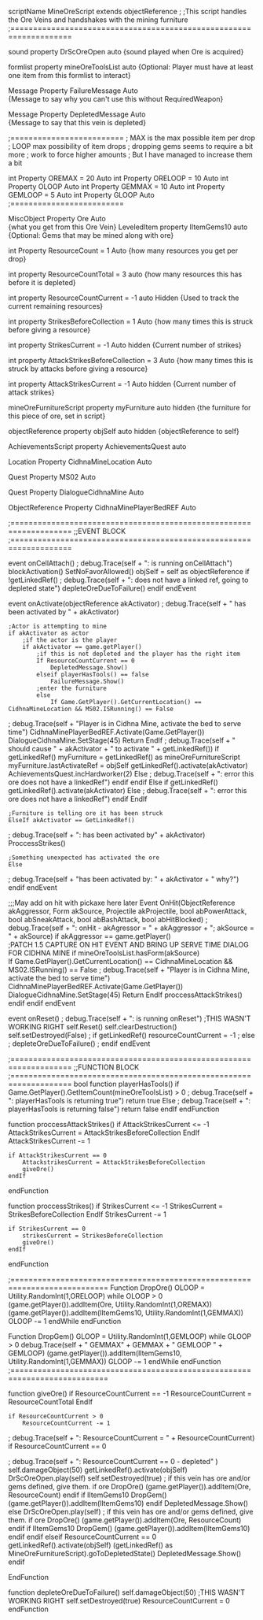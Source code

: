 scriptName MineOreScript extends objectReference
;
;This script handles the Ore Veins and handshakes with the mining furniture
;===================================================================


sound property DrScOreOpen auto
{sound played when Ore is acquired}

formlist property mineOreToolsList auto
{Optional: Player must have at least one item from this formlist to interact}

Message Property FailureMessage Auto  
{Message to say why you can't use this without RequiredWeapon}

Message Property DepletedMessage Auto  
{Message to say that this vein is depleted}

;=========================
; MAX is the max possible item per drop
; LOOP max possibility of item drops
; dropping gems seems to require a bit more
; work to force higher amounts
; But I have managed to increase them a bit

int Property OREMAX = 20 Auto
int Property ORELOOP = 10 Auto
int Property OLOOP Auto
int Property GEMMAX = 10 Auto
int Property GEMLOOP = 5 Auto
int Property GLOOP Auto
;=========================

MiscObject Property Ore Auto  
{what you get from this Ore Vein}
LeveledItem property lItemGems10 auto
{Optional: Gems that may be mined along with ore}

int Property ResourceCount = 1 Auto
{how many resources you get per drop}

int property ResourceCountTotal = 3 auto
{how many resources this has before it is depleted}

int property ResourceCountCurrent = -1 auto Hidden
{Used to track the current remaining resources}

int property StrikesBeforeCollection = 1 Auto
{how many times this is struck before giving a resource}

int property StrikesCurrent = -1 Auto hidden
{Current number of strikes}

int property AttackStrikesBeforeCollection = 3 Auto
{how many times this is struck by attacks before giving a resource}

int property AttackStrikesCurrent = -1 Auto hidden
{Current number of attack strikes}

mineOreFurnitureScript property myFurniture auto hidden
{the furniture for this piece of ore, set in script}

objectReference property objSelf auto hidden
{objectReference to self}
 
AchievementsScript property AchievementsQuest auto

Location Property CidhnaMineLocation Auto

Quest Property MS02 Auto

Quest Property DialogueCidhnaMine Auto

ObjectReference Property CidhnaMinePlayerBedREF Auto


;===================================================================
;;EVENT BLOCK
;===================================================================

event onCellAttach()
; 	debug.Trace(self + ": is running onCellAttach")
	blockActivation()
	SetNoFavorAllowed()
	objSelf = self as objectReference
	if !getLinkedRef()
; 		debug.Trace(self + ": does not have a linked ref, going to depleted state")
		depleteOreDueToFailure()
	endif
endEvent

event onActivate(objectReference akActivator)
; 	debug.Trace(self + " has been activated by " + akActivator)
	
	;Actor is attempting to mine
	if akActivator as actor
		;if the actor is the player
		if akActivator == game.getPlayer()
			;if this is not depleted and the player has the right item
			If ResourceCountCurrent == 0
				DepletedMessage.Show()
			elseif playerHasTools() == false
				FailureMessage.Show()
			;enter the furniture
			else
				If Game.GetPlayer().GetCurrentLocation() == CidhnaMineLocation && MS02.ISRunning() == False
; 					debug.Trace(self + "Player is in Cidhna Mine, activate the bed to serve time")
					CidhnaMinePlayerBedREF.Activate(Game.GetPlayer())
					DialogueCidhnaMine.SetStage(45)
					Return
				EndIf
; 				debug.Trace(self + " should cause " + akActivator + " to activate " + getLinkedRef())
				if getLinkedRef()
					myFurniture = getLinkedRef() as mineOreFurnitureScript
					myFurniture.lastActivateRef = objSelf
					getLinkedRef().activate(akActivator)
					AchievementsQuest.incHardworker(2)
				Else
; 					debug.Trace(self + ": error this ore does not have a linkedRef")
				endif
			endif
		Else
			if getLinkedRef()
				getLinkedRef().activate(akActivator)
			Else
; 				debug.Trace(self + ": error this ore does not have a linkedRef")
			endif
		EndIf
		
	;Furniture is telling ore it has been struck	
	ElseIf akActivator == GetLinkedRef()
; 		debug.Trace(self + ": has been activated by" + akActivator)
		ProccessStrikes()
		
	;Something unexpected has activated the ore
	Else
; 		debug.Trace(self + "has been activated by: " + akActivator + " why?")
	endif
endEvent

;;;May add on hit with pickaxe here later
Event OnHit(ObjectReference akAggressor, Form akSource, Projectile akProjectile, bool abPowerAttack, bool abSneakAttack, bool abBashAttack, bool abHitBlocked)
; 	debug.Trace(self + ": onHit - akAgressor = " + akAggressor + "; akSource = " + akSource)
	if akAggressor == game.getPlayer()	
		;PATCH 1.5 CAPTURE ON HIT EVENT AND BRING UP SERVE TIME DIALOG FOR CIDHNA MINE
		if mineOreToolsList.hasForm(akSource)			
			If Game.GetPlayer().GetCurrentLocation() == CidhnaMineLocation && MS02.ISRunning() == False
; 				debug.Trace(self + "Player is in Cidhna Mine, activate the bed to serve time")
				CidhnaMinePlayerBedREF.Activate(Game.GetPlayer())
				DialogueCidhnaMine.SetStage(45)
			Return
			EndIf
			proccessAttackStrikes()
		endif
	endif
endEvent

event onReset()
 ;	debug.Trace(self + ": is running onReset")
	;THIS WASN'T WORKING RIGHT
	self.Reset()
	self.clearDestruction()
	self.setDestroyed(False)
	; if getLinkedRef()
		resourceCountCurrent = -1
	; else
		; depleteOreDueToFailure()
	; endif
endEvent

;===================================================================
;;FUNCTION BLOCK
;===================================================================
bool function playerHasTools()
	if Game.GetPlayer().GetItemCount(mineOreToolsList) > 0
; 		debug.Trace(self + ": playerHasTools is returning true")
		return true
	Else
; 		debug.Trace(self + ": playerHasTools is returning false")
		return false
	endIf
endFunction

function proccessAttackStrikes()
	if AttackStrikesCurrent <= -1
		AttackStrikesCurrent = AttackStrikesBeforeCollection
	EndIf
	AttackStrikesCurrent -= 1
	
	if AttackStrikesCurrent == 0
		AttackstrikesCurrent = AttackStrikesBeforeCollection
		giveOre()
	endIf
endFunction

function proccessStrikes()
	if StrikesCurrent <= -1
		StrikesCurrent = StrikesBeforeCollection
	EndIf
	StrikesCurrent -= 1
	
	if StrikesCurrent == 0
		strikesCurrent = StrikesBeforeCollection
		giveOre()
	endIf
endFunction

;===========================================================================
Function DropOre()
OLOOP = Utility.RandomInt(1,ORELOOP)
	while OLOOP > 0
		(game.getPlayer()).addItem(Ore, Utility.RandomInt(1,OREMAX))
		(game.getPlayer()).addItem(lItemGems10, Utility.RandomInt(1,GEMMAX))
		OLOOP -= 1
	endWhile
endFunction

Function DropGem()
GLOOP = Utility.RandomInt(1,GEMLOOP)
	while GLOOP > 0
		debug.Trace(self + " GEMMAX" + GEMMAX + " GEMLOOP " + GEMLOOP)
		(game.getPlayer()).addItem(lItemGems10, Utility.RandomInt(1,GEMMAX))
		GLOOP -= 1
	endWhile
endFunction
;===========================================================================

function giveOre()
	if ResourceCountCurrent == -1
		ResourceCountCurrent = ResourceCountTotal
	EndIf
	
	if ResourceCountCurrent > 0
		ResourceCountCurrent -= 1
; 		debug.Trace(self + ": ResourceCountCurrent = " + ResourceCountCurrent)
		if ResourceCountCurrent == 0
			
; 			debug.Trace(self + ": ResourceCountCurrent == 0 - depleted" )
			self.damageObject(50)
			getLinkedRef().activate(objSelf)
			DrScOreOpen.play(self)
			self.setDestroyed(true)
			; if this vein has ore and/or gems defined, give them.
			if ore
				DropOre()
				(game.getPlayer()).addItem(Ore, ResourceCount)
			endif
			if lItemGems10
				DropGem()
				(game.getPlayer()).addItem(lItemGems10)
			endif
			DepletedMessage.Show()
		else
			DrScOreOpen.play(self)
			; if this vein has ore and/or gems defined, give them.
			if ore
				DropOre()
				(game.getPlayer()).addItem(Ore, ResourceCount)
			endif
			if lItemGems10
				DropGem()
				(game.getPlayer()).addItem(lItemGems10)
			endif
		endif
	elseif ResourceCountCurrent == 0
		getLinkedRef().activate(objSelf)
		(getLinkedRef() as MineOreFurnitureScript).goToDepletedState()
		DepletedMessage.Show()
	endif

EndFunction

function depleteOreDueToFailure()
	self.damageObject(50)
	;THIS WASN'T WORKING RIGHT
	self.setDestroyed(true)
	ResourceCountCurrent = 0
endFunction

